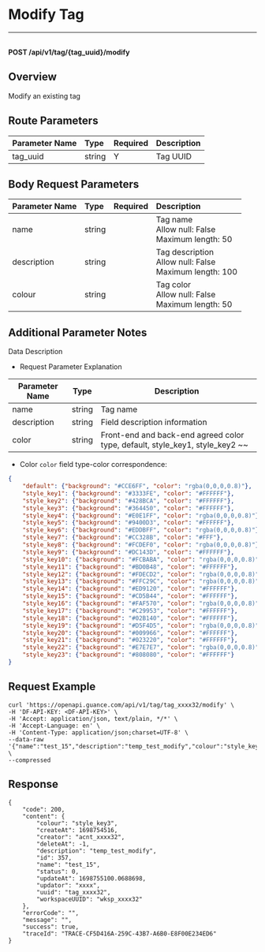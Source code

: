 # Modify Tag

---

<br />**POST /api/v1/tag/\{tag_uuid\}/modify**

## Overview
Modify an existing tag



## Route Parameters

| Parameter Name | Type   | Required | Description        |
|:--------------|:-------|:---------|:-------------------|
| tag_uuid      | string | Y        | Tag UUID           |


## Body Request Parameters

| Parameter Name | Type   | Required | Description                                |
|:--------------|:-------|:---------|:-------------------------------------------|
| name          | string |          | Tag name<br>Allow null: False <br>Maximum length: 50 <br> |
| description   | string |          | Tag description<br>Allow null: False <br>Maximum length: 100 <br> |
| colour        | string |          | Tag color<br>Allow null: False <br>Maximum length: 50 <br> |

## Additional Parameter Notes

Data Description

- Request Parameter Explanation

| Parameter Name | Type   | Description                               |
| -------------- | ------ | ----------------------------------------- |
| name           | string | Tag name                                  |
| description    | string | Field description information             |
| color          | string | Front-end and back-end agreed color type, default, style_key1, style_key2 ~~                |

- Color `color` field type-color correspondence:
```json
{
    "default": {"background": "#CCE6FF", "color": "rgba(0,0,0,0.8)"},
    "style_key1": {"background": "#3333FE", "color": "#FFFFFF"},
    "style_key2": {"background": "#428BCA", "color": "#FFFFFF"},
    "style_key3": {"background": "#364450", "color": "#FFFFFF"},
    "style_key4": {"background": "#E0E1FF", "color": "rgba(0,0,0,0.8)"},
    "style_key5": {"background": "#9400D3", "color": "#FFFFFF"},
    "style_key6": {"background": "#EDDBFF", "color": "rgba(0,0,0,0.8)"},
    "style_key7": {"background": "#CC328B", "color": "#FFF"},
    "style_key8": {"background": "#FCDEF0", "color": "rgba(0,0,0,0.8)"},
    "style_key9": {"background": "#DC143D", "color": "#FFFFFF"},
    "style_key10": {"background": "#FCBABA", "color": "rgba(0,0,0,0.8)"},
    "style_key11": {"background": "#BD0B48", "color": "#FFFFFF"},
    "style_key12": {"background": "#FDECD2", "color": "rgba(0,0,0,0.8)"},
    "style_key13": {"background": "#FFC29C", "color": "rgba(0,0,0,0.8)"},
    "style_key14": {"background": "#ED9120", "color": "#FFFFFF"},
    "style_key15": {"background": "#CD5B44", "color": "#FFFFFF"},
    "style_key16": {"background": "#FAF570", "color": "rgba(0,0,0,0.8)"},
    "style_key17": {"background": "#C29953", "color": "#FFFFFF"},
    "style_key18": {"background": "#02B140", "color": "#FFFFFF"},
    "style_key19": {"background": "#D5F4D5", "color": "rgba(0,0,0,0.8)"},
    "style_key20": {"background": "#009966", "color": "#FFFFFF"},
    "style_key21": {"background": "#023220", "color": "#FFFFFF"},
    "style_key22": {"background": "#E7E7E7", "color": "rgba(0,0,0,0.8)"},
    "style_key23": {"background": "#808080", "color": "#FFFFFF"}
}

```



## Request Example
```shell
curl 'https://openapi.guance.com/api/v1/tag/tag_xxxx32/modify' \
-H 'DF-API-KEY: <DF-API-KEY>' \
-H 'Accept: application/json, text/plain, */*' \
-H 'Accept-Language: en' \
-H 'Content-Type: application/json;charset=UTF-8' \
--data-raw '{"name":"test_15","description":"temp_test_modify","colour":"style_key3"}' \
--compressed
```



## Response
```shell
{
    "code": 200,
    "content": {
        "colour": "style_key3",
        "createAt": 1698754516,
        "creator": "acnt_xxxx32",
        "deleteAt": -1,
        "description": "temp_test_modify",
        "id": 357,
        "name": "test_15",
        "status": 0,
        "updateAt": 1698755100.0688698,
        "updator": "xxxx",
        "uuid": "tag_xxxx32",
        "workspaceUUID": "wksp_xxxx32"
    },
    "errorCode": "",
    "message": "",
    "success": true,
    "traceId": "TRACE-CF5D416A-259C-43B7-A6B0-E8F00E234ED6"
} 
```